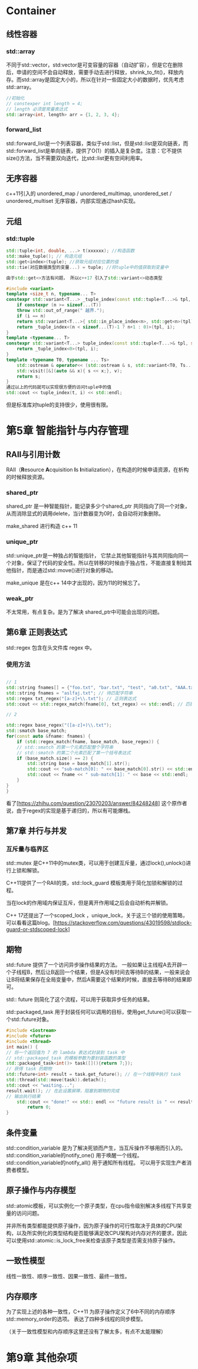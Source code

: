 # Container
## 线性容器
### std::array
不同于std::vector，std:vector是可变容量的容器（自动扩容），但是它在删除后，申请的空间不会自动释放，需要手动去进行释放，shrink_to_fit()，释放内存。而std::array是固定大小的，所以在针对一些固定大小的数据时，优先考虑std::array。
```cpp
//初始化
// constexper int length = 4;
// length 必须是常量表达式
std::array<int, length> arr = {1, 2, 3, 4};
```
### forward_list
std::forward_list是一个列表容器，类似于std::list，但是std::list是双向链表，而std::forward_list是单向链表，提供了O(1）的插入是复杂度。注意：它不提供size()方法，当不需要双向迭代，比std::list更有空间利用率。
## 无序容器

c++11引入的 unordered_map / unordered_multimap, unordered_set / unordered_multiset 无序容器，内部实现通过hash实现。
## 元组
### std::tuple
```cpp
std::tuple<int, double, ...> t(xxxxxx); //构造函数
std::make_tuple(); // 构造元组
std::get<index>(tuple); //获取元组对应位置的值
std::tie(对应数据类型的变量...) = tuple; //将tuple中的值获取到变量中

由于std::get<>方法有问题， 所以c++17 引入了std::variant<>动态类型

#include <variant>
template <size_t n, typename... T>
constexpr std::variant<T...> _tuple_index(const std::tuple<T...>& tpl, size_t i) {
	if constexpr (n >= sizeof...(T))
	throw std::out_of_range(" 越界.");
	if (i == n)
	return std::variant<T...>{ std::in_place_index<n>, std::get<n>(tpl) };
	return _tuple_index<(n < sizeof...(T)-1 ? n+1 : 0)>(tpl, i);
}
template <typename... T>
constexpr std::variant<T...> tuple_index(const std::tuple<T...>& tpl, size_t i) {
	return _tuple_index<0>(tpl, i);
}
template <typename T0, typename ... Ts>
	std::ostream & operator<< (std::ostream & s, std::variant<T0, Ts...> const & v) {
	std::visit([&](auto && x){ s << x;}, v);
	return s;
}
通过以上的代码就可以实现很方便的访问tuple中的值
std::cout << tuple_index(t, i) << std::endl;

```

但是标准库对tuple的支持很少，使用很有限。


# 第5章  智能指针与内存管理
## RAII与引用计数

RAII（**R**esource **A**cquisition **I**s **I**nitialization），在构造的时候申请资源，在析构的时候释放资源。

### shared_ptr

shared_ptr 是一种智能指针，能记录多少个shared_ptr 共同指向了同一个对象，从而消除显式的调用delete，当计数器变为0时，会自动将对象删除。

make_shared 进行构造 c++ 11
### unique_ptr

std::unique_ptr是一种独占的智能指针， 它禁止其他智能指针与其共同指向同一个对象，保证了代码的安全性。所以在转移的时候由于独占性，不能直接复制给其他指针，而是通过std::move()进行对象的移动。

make_unique 是在c++ 14中才出现的，因为11的时候忘了。

### weak_ptr 
不太常用，有点复杂。是为了解决 shared_ptr中可能会出现的问题。

## 第6章 正则表达式

std::regex 包含在头文件库 regex 中。

### 使用方法

```cpp

// 1
std::string fnames[] = {"foo.txt", "bar.txt", "test", "a0.txt", "AAA.txt"};
std::string fnames = "aslfaj.txt"; // 待匹配字符串
std::regex txt_regex("[a-z]+\\.txt"); // 正则表达式
std::cout << std::regex_match(fname[0], txt_regex) << std::endl; // 匹配结果

// 2

std::regex base_regex("([a-z]+)\\.txt");
std::smatch base_match;
for(const auto &fname: fnames) {
	if (std::regex_match(fname, base_match, base_regex)) {
	// std::smatch 的第一个元素匹配整个字符串
	// std::smatch 的第二个元素匹配了第一个括号表达式
	if (base_match.size() == 2) {
		std::string base = base_match[1].str();
		std::cout << "sub-match[0]: " << base_match[0].str() << std::endl;
		std::cout << fname << " sub-match[1]: " << base << std::endl;
	}
}
}
```
看了[https://zhihu.com/question/23070203/answer/84248248] 这个原作者说，由于regex的实现是基于递归的，所以有可能爆栈。


## 第7章 并行与并发

### 互斥量与临界区

std::mutex 是C++11中的mutex类，可以用于创建互斥量，通过lock(),unlock()进行上锁和解锁。

C++11提供了一个RAII的类，std::lock_guard 模板类用于简化加锁和解锁的过程。

当在lock的作用域内保证互斥，但是离开作用域之后会自动析构并解锁。

C++ 17还提出了一个scoped_lock ，unique_lock，关于这三个锁的使用策略，可以看看这篇blog。[https://stackoverflow.com/questions/43019598/stdlock-guard-or-stdscoped-lock]


## 期物

std::future 提供了一个访问异步操作结果的方法。 一般如果让主线程A去开辟一个子线程B，然后让B返回一个结果，但是A没有时间去等待B的结果，一般来说会让B将结果保存在全局变量中，然后A需要这个结果的时候，直接去等待B的结果即可。

std:: future 则简化了这个流程，可以用于获取异步任务的结果。

std::packaged_task 用于封装任何可以调用的目标，使用get_future()可以获取一个std::future对象。

```cpp
#include <iostream>
#include <future>
#include <thread>
int main() {
// 将一个返回值为 7 的 lambda 表达式封装到 task 中
// std::packaged_task 的模板参数为要封装函数的类型
std::packaged_task<int()> task([](){return 7;});
// 获得 task 的期物
std::future<int> result = task.get_future(); // 在一个线程中执行 task
std::thread(std::move(task)).detach();
std::cout << "waiting...";
result.wait(); // 在此设置屏障，阻塞到期物的完成
// 输出执行结果
	std::cout << "done!" << std:: endl << "future result is " << result.get() << std::endl;
		return 0;
}
```


## 条件变量

std::condition_variable 是为了解决死锁而产生，当互斥操作不够用而引入的。
std::condition_variable的notify_one() 用于唤醒一个线程。
std::condition_variable的notify_all() 用于通知所有线程。
 可以用于实现生产者消费者模型。

## 原子操作与内存模型

std::atomic模板，可以实例化一个原子类型，在cpu指令级别解决多线程下共享变量的访问问题。

并非所有类型都能提供原子操作，因为原子操作的可行性取决于具体的CPU架构，以及所实例化的类型结构是否能够满足改CPU架构对内存对齐的要求，因此可以使用std::atomic</T>::is_lock_free来检查该原子类型是否需支持原子操作。


## 一致性模型

线性一致性、顺序一致性、因果一致性、最终一致性。

## 内存顺序

为了实现上述的各种一致性，C++11 为原子操作定义了6中不同的内存顺序 std::memory_order的选项。 表达了四种多线程的同步模型。

（关于一致性模型和内存顺序这里还没有了解太多，有点不太能理解）


# 第9章 其他杂项




